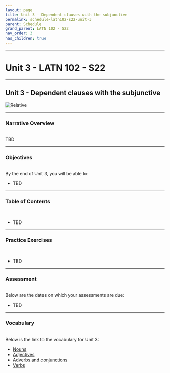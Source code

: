 ```yaml
---
layout: page
title: Unit 3 - Dependent clauses with the subjunctive
permalink: schedule-latn102-s22-unit-3
parent: Schedule
grand_parent: LATN 102 - S22
nav_order: 3
has_children: true
---
```

***

# Unit 3 - LATN 102 - S22

***

## Unit 3 - Dependent clauses with the subjunctive

![Relative](http://magistrafischer.weebly.com/uploads/3/7/5/7/37579413/6120731_orig.png)

***

### Narrative Overview
&nbsp;  
TBD

***

### Objectives
&nbsp;  
By the end of Unit 3, you will be able to:

- TBD

***

### Table of Contents
&nbsp;
- TBD

***

### Practice Exercises
&nbsp;
- TBD

***

### Assessment
&nbsp;  
Below are the dates on which your assessments are due:
- TBD

***

### Vocabulary
&nbsp;  
Below is the link to the vocabulary for Unit 3:

- [Nouns](https://dominicmachado.github.io/schedule-latn102-s22-unit-3-vocabulary-nouns)
- [Adjectives](https://dominicmachado.github.io/schedule-latn102-s22-unit-3-vocabulary-adjectives)
- [Adverbs and conjunctions](https://dominicmachado.github.io/schedule-latn102-s22-unit-2-vocabulary-adverbs-conjunctions)
- [Verbs](https://dominicmachado.github.io/schedule-latn102-s22-unit-3-vocabulary-verbs)

